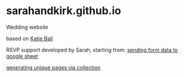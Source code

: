 # sarahandkirk.github.io
Wedding website

based on [Katie Ball](katieball.me/wedding-style)

RSVP support developed by Sarah, starting from:
[sending form data to google sheet](https://github.com/dwyl/html-form-send-email-via-google-script-without-server)

[generating unique pages via collection](https://learn.cloudcannon.com/jekyll/introduction-to-jekyll-collections/)

